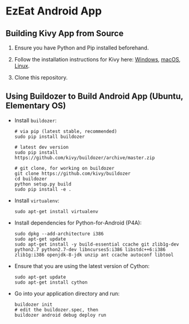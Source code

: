 # EzEat Android App

## Building Kivy App from Source

1. Ensure you have Python and Pip installed beforehand.

2. Follow the installation instructions for Kivy here: [Windows](https://kivy.org/doc/stable/installation/installation-windows.html), [macOS](https://kivy.org/doc/stable/installation/installation-osx.html), [Linux](https://kivy.org/doc/stable/installation/installation-linux.html).

3. Clone this repository.

## Using Buildozer to Build Android App (Ubuntu, Elementary OS)

- Install `buildozer`:

      # via pip (latest stable, recommended)
      sudo pip install buildozer

      # latest dev version
      sudo pip install   https://github.com/kivy/buildozer/archive/master.zip

      # git clone, for working on buildozer
      git clone https://github.com/kivy/buildozer
      cd buildozer
      python setup.py build
      sudo pip install -e .

- Install `virtualenv`:

      sudo apt-get install virtualenv

- Install dependencies for Python-for-Android (P4A):

      sudo dpkg --add-architecture i386
      sudo apt-get update
      sudo apt-get install -y build-essential ccache git zlib1g-dev python2.7 python2.7-dev libncurses5:i386 libstdc++6:i386 zlib1g:i386 openjdk-8-jdk unzip ant ccache autoconf libtool

- Ensure that you are using the latest version of Cython:

      sudo apt-get update
      sudo apt-get install cython

- Go into your application directory and run:

      buildozer init
      # edit the buildozer.spec, then
      buildozer android debug deploy run 
